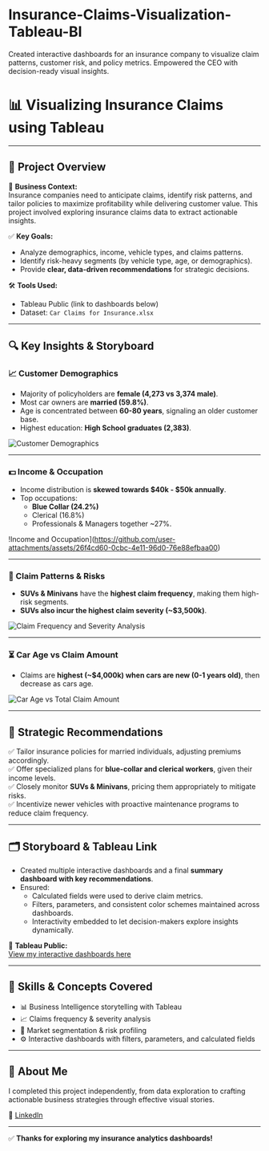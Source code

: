 # Insurance-Claims-Visualization-Tableau-BI
Created interactive dashboards for an insurance company to visualize claim patterns, customer risk, and policy metrics. Empowered the CEO with decision-ready visual insights.
# 📊 Visualizing Insurance Claims using Tableau

---

## 🚀 Project Overview
 
🏢 **Business Context:**  
Insurance companies need to anticipate claims, identify risk patterns, and tailor policies to maximize profitability while delivering customer value. This project involved exploring insurance claims data to extract actionable insights.

✅ **Key Goals:**
- Analyze demographics, income, vehicle types, and claims patterns.
- Identify risk-heavy segments (by vehicle type, age, or demographics).
- Provide **clear, data-driven recommendations** for strategic decisions.

🛠 **Tools Used:**  
- Tableau Public (link to dashboards below)
- Dataset: `Car Claims for Insurance.xlsx`

---

## 🔍 Key Insights & Storyboard
### 📈 Customer Demographics
- Majority of policyholders are **female (4,273 vs 3,374 male)**.
- Most car owners are **married (59.8%)**.
- Age is concentrated between **60-80 years**, signaling an older customer base.
- Highest education: **High School graduates (2,383)**.

![Customer Demographics](https://github.com/user-attachments/assets/196a2888-f7d5-43b9-9832-f825898cc756)

---

### 💵 Income & Occupation
- Income distribution is **skewed towards $40k - $50k annually**.
- Top occupations:
  - **Blue Collar (24.2%)**
  - Clerical (16.8%)
  - Professionals & Managers together ~27%.

!Income and Occupation](https://github.com/user-attachments/assets/26f4cd60-0cbc-4e11-96d0-76e88efbaa00)

---

### 🚗 Claim Patterns & Risks
- **SUVs & Minivans** have the **highest claim frequency**, making them high-risk segments.
- **SUVs also incur the highest claim severity (~$3,500k)**.

![Claim Frequency and Severity Analysis](https://github.com/user-attachments/assets/495c3478-f2cd-48cc-b7e1-c55926fe0044)

---

### ⏳ Car Age vs Claim Amount
- Claims are **highest (~$4,000k) when cars are new (0-1 years old)**, then decrease as cars age.

![Car Age vs Total Claim Amount](https://github.com/user-attachments/assets/f8764269-ead7-4ef5-95d4-f7049c1f2b3b)


---

## 💼 Strategic Recommendations
✅ Tailor insurance policies for married individuals, adjusting premiums accordingly.  
✅ Offer specialized plans for **blue-collar and clerical workers**, given their income levels.  
✅ Closely monitor **SUVs & Minivans**, pricing them appropriately to mitigate risks.  
✅ Incentivize newer vehicles with proactive maintenance programs to reduce claim frequency.

---

## 🗂️ Storyboard & Tableau Link
- Created multiple interactive dashboards and a final **summary dashboard with key recommendations**.
- Ensured:
  - Calculated fields were used to derive claim metrics.
  - Filters, parameters, and consistent color schemes maintained across dashboards.
  - Interactivity embedded to let decision-makers explore insights dynamically.

🔗 **Tableau Public:**  
[View my interactive dashboards here](https://public.tableau.com/app/profile/issac.abraham2571/viz/CarSalesInsurance_DVT/Story1)

---

## 🚀 Skills & Concepts Covered
- 📊 Business Intelligence storytelling with Tableau
- 📈 Claims frequency & severity analysis
- 🎯 Market segmentation & risk profiling
- ⚙️ Interactive dashboards with filters, parameters, and calculated fields

---

## 🤝 About Me
I completed this project independently, from data exploration to crafting actionable business strategies through effective visual stories.

🔗 [LinkedIn](https://linkedin.com/in/yourprofile)

---

✅ **Thanks for exploring my insurance analytics dashboards!**
